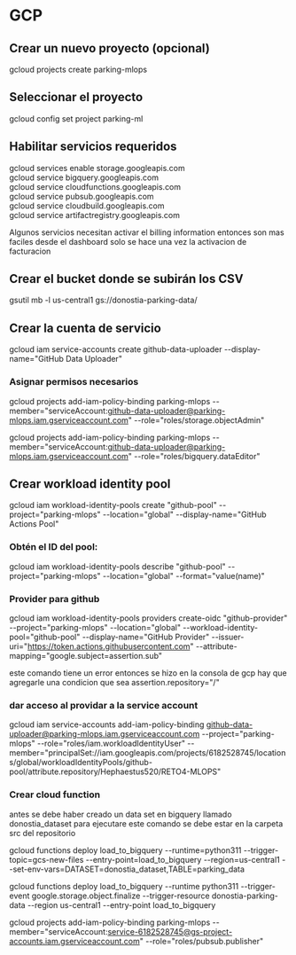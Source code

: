 # GCP

## Crear un nuevo proyecto (opcional)
gcloud projects create parking-mlops

## Seleccionar el proyecto
gcloud config set project parking-ml

## Habilitar servicios requeridos
gcloud services enable storage.googleapis.com \
gcloud service bigquery.googleapis.com \
gcloud service cloudfunctions.googleapis.com \
gcloud service pubsub.googleapis.com \
gcloud service cloudbuild.googleapis.com \
gcloud service artifactregistry.googleapis.com

Algunos servicios necesitan activar el billing information entonces son mas faciles desde el dashboard 
solo se hace una vez la activacion de facturacion

## Crear el bucket donde se subirán los CSV
gsutil mb -l us-central1 gs://donostia-parking-data/

## Crear la cuenta de servicio
gcloud iam service-accounts create github-data-uploader --display-name="GitHub Data Uploader"

### Asignar permisos necesarios
gcloud projects add-iam-policy-binding parking-mlops --member="serviceAccount:github-data-uploader@parking-mlops.iam.gserviceaccount.com" --role="roles/storage.objectAdmin"

gcloud projects add-iam-policy-binding parking-mlops --member="serviceAccount:github-data-uploader@parking-mlops.iam.gserviceaccount.com" --role="roles/bigquery.dataEditor"


## Crear workload identity pool
gcloud iam workload-identity-pools create "github-pool" --project="parking-mlops" --location="global" --display-name="GitHub Actions Pool"

### Obtén el ID del pool:

gcloud iam workload-identity-pools describe "github-pool"  --project="parking-mlops" --location="global" --format="value(name)"

### Provider para github

gcloud iam workload-identity-pools providers create-oidc "github-provider" --project="parking-mlops" --location="global" --workload-identity-pool="github-pool" --display-name="GitHub Provider"   --issuer-uri="https://token.actions.githubusercontent.com" --attribute-mapping="google.subject=assertion.sub"

este comando tiene un error entonces se hizo en la consola de gcp hay que agregarle una condicion que sea assertion.repository="<Nombre de usuario>/<RETO4-MLOPS>"

### dar acceso al providar a la service account

gcloud iam service-accounts add-iam-policy-binding github-data-uploader@parking-mlops.iam.gserviceaccount.com --project="parking-mlops" --role="roles/iam.workloadIdentityUser" --member="principalSet://iam.googleapis.com/projects/6182528745/locations/global/workloadIdentityPools/github-pool/attribute.repository/Hephaestus520/RETO4-MLOPS"


### Crear cloud function

antes se debe haber creado un data set en bigquery llamado donostia_dataset
para ejecutare este comando se debe estar en la carpeta src del repositorio

gcloud functions deploy load_to_bigquery --runtime=python311 --trigger-topic=gcs-new-files --entry-point=load_to_bigquery --region=us-central1 --set-env-vars=DATASET=donostia_dataset,TABLE=parking_data

gcloud functions deploy load_to_bigquery --runtime python311 --trigger-event google.storage.object.finalize --trigger-resource donostia-parking-data --region us-central1 --entry-point load_to_bigquery

gcloud projects add-iam-policy-binding parking-mlops --member="serviceAccount:service-6182528745@gs-project-accounts.iam.gserviceaccount.com" --role="roles/pubsub.publisher"
